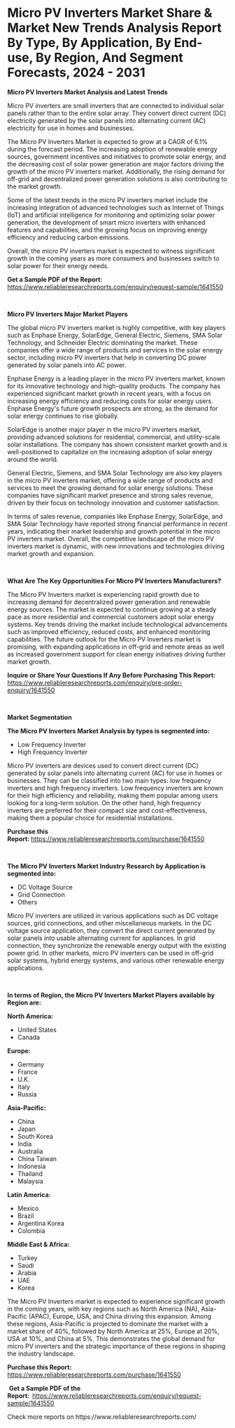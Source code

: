 <p><h1>Micro PV Inverters Market Share & Market New Trends Analysis Report By Type, By Application, By End-use, By Region, And Segment Forecasts, 2024 - 2031</h1></p><p><strong>Micro PV Inverters Market Analysis and Latest Trends</strong></p>
<p><p>Micro PV inverters are small inverters that are connected to individual solar panels rather than to the entire solar array. They convert direct current (DC) electricity generated by the solar panels into alternating current (AC) electricity for use in homes and businesses.</p><p>The Micro PV Inverters Market is expected to grow at a CAGR of 6.1% during the forecast period. The increasing adoption of renewable energy sources, government incentives and initiatives to promote solar energy, and the decreasing cost of solar power generation are major factors driving the growth of the micro PV inverters market. Additionally, the rising demand for off-grid and decentralized power generation solutions is also contributing to the market growth.</p><p>Some of the latest trends in the micro PV inverters market include the increasing integration of advanced technologies such as Internet of Things (IoT) and artificial intelligence for monitoring and optimizing solar power generation, the development of smart micro inverters with enhanced features and capabilities, and the growing focus on improving energy efficiency and reducing carbon emissions.</p><p>Overall, the micro PV inverters market is expected to witness significant growth in the coming years as more consumers and businesses switch to solar power for their energy needs.</p></p>
<p><strong>Get a Sample PDF of the Report:&nbsp;</strong> <a href="https://www.reliableresearchreports.com/enquiry/request-sample/1641550">https://www.reliableresearchreports.com/enquiry/request-sample/1641550</a></p>
<p>&nbsp;</p>
<p><strong>Micro PV Inverters Major Market Players</strong></p>
<p><p>The global micro PV inverters market is highly competitive, with key players such as Enphase Energy, SolarEdge, General Electric, Siemens, SMA Solar Technology, and Schneider Electric dominating the market. These companies offer a wide range of products and services in the solar energy sector, including micro PV inverters that help in converting DC power generated by solar panels into AC power.</p><p>Enphase Energy is a leading player in the micro PV inverters market, known for its innovative technology and high-quality products. The company has experienced significant market growth in recent years, with a focus on increasing energy efficiency and reducing costs for solar energy users. Enphase Energy's future growth prospects are strong, as the demand for solar energy continues to rise globally.</p><p>SolarEdge is another major player in the micro PV inverters market, providing advanced solutions for residential, commercial, and utility-scale solar installations. The company has shown consistent market growth and is well-positioned to capitalize on the increasing adoption of solar energy around the world.</p><p>General Electric, Siemens, and SMA Solar Technology are also key players in the micro PV inverters market, offering a wide range of products and services to meet the growing demand for solar energy solutions. These companies have significant market presence and strong sales revenue, driven by their focus on technology innovation and customer satisfaction.</p><p>In terms of sales revenue, companies like Enphase Energy, SolarEdge, and SMA Solar Technology have reported strong financial performance in recent years, indicating their market leadership and growth potential in the micro PV inverters market. Overall, the competitive landscape of the micro PV inverters market is dynamic, with new innovations and technologies driving market growth and expansion.</p></p>
<p>&nbsp;</p>
<p><strong>What Are The Key Opportunities For Micro PV Inverters Manufacturers?</strong></p>
<p><p>The Micro PV Inverters market is experiencing rapid growth due to increasing demand for decentralized power generation and renewable energy sources. The market is expected to continue growing at a steady pace as more residential and commercial customers adopt solar energy systems. Key trends driving the market include technological advancements such as improved efficiency, reduced costs, and enhanced monitoring capabilities. The future outlook for the Micro PV Inverters market is promising, with expanding applications in off-grid and remote areas as well as increased government support for clean energy initiatives driving further market growth.</p></p>
<p><strong>Inquire or Share Your Questions If Any Before Purchasing This Report:</strong> <a href="https://www.reliableresearchreports.com/enquiry/pre-order-enquiry/1641550">https://www.reliableresearchreports.com/enquiry/pre-order-enquiry/1641550</a></p>
<p>&nbsp;</p>
<p><strong>Market Segmentation</strong></p>
<p><strong>The Micro PV Inverters Market Analysis by types is segmented into:</strong></p>
<p><ul><li>Low Frequency Inverter</li><li>High Frequency Inverter</li></ul></p>
<p><p>Micro PV inverters are devices used to convert direct current (DC) generated by solar panels into alternating current (AC) for use in homes or businesses. They can be classified into two main types: low frequency inverters and high frequency inverters. Low frequency inverters are known for their high efficiency and reliability, making them popular among users looking for a long-term solution. On the other hand, high frequency inverters are preferred for their compact size and cost-effectiveness, making them a popular choice for residential installations.</p></p>
<p><strong>Purchase this Report:&nbsp;</strong><a href="https://www.reliableresearchreports.com/purchase/1641550">https://www.reliableresearchreports.com/purchase/1641550</a></p>
<p>&nbsp;</p>
<p><strong>The Micro PV Inverters Market Industry Research by Application is segmented into:</strong></p>
<p><ul><li>DC Voltage Source</li><li>Grid Connection</li><li>Others</li></ul></p>
<p><p>Micro PV inverters are utilized in various applications such as DC voltage sources, grid connections, and other miscellaneous markets. In the DC voltage source application, they convert the direct current generated by solar panels into usable alternating current for appliances. In grid connection, they synchronize the renewable energy output with the existing power grid. In other markets, micro PV inverters can be used in off-grid solar systems, hybrid energy systems, and various other renewable energy applications.</p></p>
<p>&nbsp;</p>
<p><strong>In terms of Region, the Micro PV Inverters Market Players available by Region are:</strong></p>
<p>
    <p> <strong> North America: </strong>
        <ul>
            <li>United States</li>
            <li>Canada</li>
        </ul>
        </p> 
    <p> <strong> Europe: </strong>
        <ul>
            <li>Germany</li>
            <li>France</li>
            <li>U.K.</li>
            <li>Italy</li>
            <li>Russia</li>
        </ul>
        </p> 
    <p> <strong> Asia-Pacific: </strong>
        <ul>
            <li>China</li>
            <li>Japan</li>
            <li>South Korea</li>
            <li>India</li>
            <li>Australia</li>
            <li>China Taiwan</li>
            <li>Indonesia</li>
            <li>Thailand</li>
            <li>Malaysia</li>
        </ul>
        </p> 
    <p> <strong> Latin America: </strong>
        <ul>
            <li>Mexico</li>
            <li>Brazil</li>
            <li>Argentina Korea</li>
            <li>Colombia</li>
        </ul>
        </p> 
    <p> <strong> Middle East & Africa: </strong>
        <ul>
            <li>Turkey</li>
            <li>Saudi</li>
            <li>Arabia</li>
            <li>UAE</li>
            <li>Korea</li>
        </ul>
    </p>
    </p>
<p><p>The Micro PV Inverters market is expected to experience significant growth in the coming years, with key regions such as North America (NA), Asia-Pacific (APAC), Europe, USA, and China driving this expansion. Among these regions, Asia-Pacific is projected to dominate the market with a market share of 40%, followed by North America at 25%, Europe at 20%, USA at 10%, and China at 5%. This demonstrates the global demand for micro PV inverters and the strategic importance of these regions in shaping the industry landscape.</p></p>
<p><strong>Purchase this Report: </strong><a href="https://www.reliableresearchreports.com/purchase/1641550">https://www.reliableresearchreports.com/purchase/1641550</a></p>
<p>&nbsp;<strong>Get a Sample PDF of the Report:&nbsp;&nbsp;</strong><a href="https://www.reliableresearchreports.com/enquiry/request-sample/1641550">https://www.reliableresearchreports.com/enquiry/request-sample/1641550</a></p>
<p><strong></strong></p>
<p>Check more reports on https://www.reliableresearchreports.com/</p>